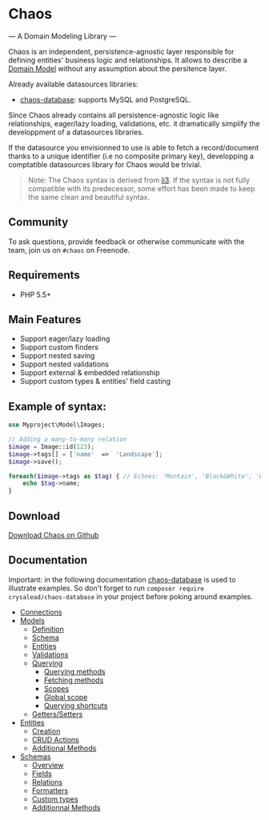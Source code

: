 # Chaos
— A Domain Modeling Library —

Chaos is an independent, persistence-agnostic layer responsible for defining entities' business logic and relationships. It allows to describe a [Domain Model](https://en.wikipedia.org/wiki/Domain_model) without any assumption about the persitence layer.

Already available datasources libraries:
  * [chaos-database](https://github.com/crysalead/chaos-database): supports MySQL and PostgreSQL.

Since Chaos already contains all persistence-agnostic logic like relationships, eager/lazy loading, validations, etc. it dramatically simplify the developpment of a datasources libraries.

If the datasource you envisionned to use is able to fetch a record/document thanks to a unique identifier (i.e no composite primary key), developping a comptatible datasources library for Chaos would be trivial.

> Note: The Chaos syntax is derived from [li3](http://li3.me/). If the syntax is not fully compatible with its predecessor, some effort has been made to keep the same clean and beautiful syntax.

## Community

To ask questions, provide feedback or otherwise communicate with the team, join us on `#chaos` on Freenode.

## Requirements

 * PHP 5.5+

## Main Features

* Support eager/lazy loading
* Support custom finders
* Support nested saving
* Support nested validations
* Support external & embedded relationship
* Support custom types & entities' field casting

## Example of syntax:

```php
use Myproject\Model\Images;

// Adding a many-to-many relation
$image = Image::id(123);
$image->tags[] = ['name'  =>  'Landscape'];
$image->save();

foreach($image->tags as $tag) { // Echoes: 'Montain', 'Black&White', 'Landscape'
    echo $tag->name;
}
```

## Download

[Download Chaos on Github](https://github.com/crysalead/chaos)

## Documentation

Important: in the following documentation [chaos-database](https://github.com/crysalead/chaos-database) is used to illustrate examples. So don't forget to run `composer require crysalead/chaos-database` in your project before poking around examples.

* [Connections](connections.md)
* [Models](models.md)
  * [Definition](models.md#definition)
  * [Schema](models.md#schema)
  * [Entities](models.md#entities)
  * [Validations](models.md#validations)
  * [Querying](models.md#Querying)
    * [Querying methods](models.md#querying_methods)
    * [Fetching methods](models.md#fetching_methods)
    * [Scopes](models.md#Scopes)
    * [Global scope](models.md#global_scope)
    * [Querying shortcuts](models.md#querying_shortcuts)
  * [Getters/Setters](models.md#getters_getters)
* [Entities](entities.md)
  * [Creation](entities.md#creation)
  * [CRUD Actions](entities.md#crud)
  * [Additional Methods](entities.md#methods)
* [Schemas](schemas.md)
  * [Overview](schemas.md#overview)
  * [Fields](schemas.md#fields)
  * [Relations](schemas.md#relations)
  * [Formatters](schemas.md#formatters)
  * [Custom types](schemas.md#types)
  * [Additionnal Methods](schemas.md#methods)
